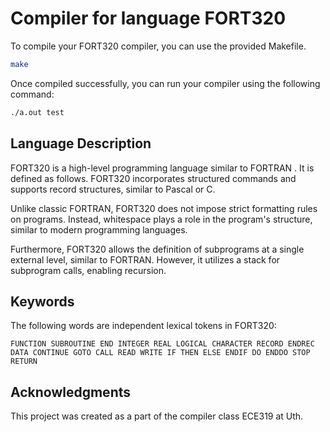 # Compiler for language FORT320
To compile your FORT320 compiler, you can use the provided Makefile.
```bash
make
```
Once compiled successfully, you can run your compiler using the following command:
```bash
./a.out test
```
## Language Description
FORT320 is a high-level programming language similar to FORTRAN . It is defined as follows. FORT320 incorporates structured commands and supports record structures, similar to Pascal or C.

Unlike classic FORTRAN, FORT320 does not impose strict formatting rules on programs. Instead, whitespace plays a role in the program's structure, similar to modern programming languages.

Furthermore, FORT320 allows the definition of subprograms at a single external level, similar to FORTRAN. However, it utilizes a stack for subprogram calls, enabling recursion.
## Keywords
The following words are independent lexical tokens in FORT320:
```
FUNCTION SUBROUTINE END INTEGER REAL LOGICAL CHARACTER RECORD ENDREC
DATA CONTINUE GOTO CALL READ WRITE IF THEN ELSE ENDIF DO ENDDO STOP
RETURN
```
## Acknowledgments
This project was created as a part of the compiler class ECE319 at Uth.